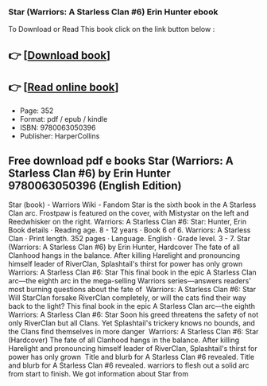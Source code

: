 ### Star (Warriors: A Starless Clan #6) Erin Hunter ebook

To Download or Read This book click on the link button below :

## 👉  [**[Download book](http://get-pdfs.com/download.php?group=book&from=github.com&id=721024&lnk=1081 "Download book")**]

## 👉  [**[Read online book](http://get-pdfs.com/download.php?group=book&from=github.com&id=721024&lnk=1081 "Read online book")**]


* Page: 352
* Format: pdf / epub / kindle
* ISBN: 9780063050396
* Publisher: HarperCollins



## Free download pdf e books Star (Warriors: A Starless Clan #6) by Erin Hunter 9780063050396 (English Edition)



 Star (book) - Warriors Wiki - Fandom Star is the sixth book in the A Starless Clan arc. Frostpaw is featured on the cover, with Mistystar on the left and Reedwhisker on the right.
 Warriors: A Starless Clan #6: Star: Hunter, Erin Book details · Reading age. 8 - 12 years · Book 6 of 6. Warriors: A Starless Clan · Print length. 352 pages · Language. English · Grade level. 3 - 7.
 Star (Warriors: A Starless Clan #6) by Erin Hunter, Hardcover The fate of all Clanhood hangs in the balance. After killing Harelight and pronouncing himself leader of RiverClan, Splashtail&#039;s thirst for power has only grown 
 Warriors: A Starless Clan #6: Star This final book in the epic A Starless Clan arc—the eighth arc in the mega-selling Warriors series—answers readers&#039; most burning questions about the fate of 
 Warriors: A Starless Clan #6: Star Will StarClan forsake RiverClan completely, or will the cats find their way back to the light? This final book in the epic A Starless Clan arc—the eighth 
 Warriors: A Starless Clan #6: Star Soon his greed threatens the safety of not only RiverClan but all Clans. Yet Splashtail&#039;s trickery knows no bounds, and the Clans find themselves in more danger 
 Warriors: A Starless Clan #6: Star (Hardcover) The fate of all Clanhood hangs in the balance. After killing Harelight and pronouncing himself leader of RiverClan, Splashtail&#039;s thirst for power has only grown 
 Title and blurb for A Starless Clan #6 revealed. Title and blurb for A Starless Clan #6 revealed. warriors to flesh out a solid arc from start to finish. We got information about Star from 






